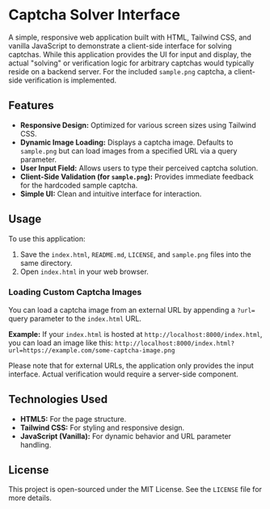 # Captcha Solver Interface
A simple, responsive web application built with HTML, Tailwind CSS, and vanilla JavaScript to demonstrate a client-side interface for solving captchas. While this application provides the UI for input and display, the actual "solving" or verification logic for arbitrary captchas would typically reside on a backend server. For the included `sample.png` captcha, a client-side verification is implemented.

## Features
*   **Responsive Design:** Optimized for various screen sizes using Tailwind CSS.
*   **Dynamic Image Loading:** Displays a captcha image. Defaults to `sample.png` but can load images from a specified URL via a query parameter.
*   **User Input Field:** Allows users to type their perceived captcha solution.
*   **Client-Side Validation (for `sample.png`):** Provides immediate feedback for the hardcoded sample captcha.
*   **Simple UI:** Clean and intuitive interface for interaction.

## Usage
To use this application:
1.  Save the `index.html`, `README.md`, `LICENSE`, and `sample.png` files into the same directory.
2.  Open `index.html` in your web browser.

### Loading Custom Captcha Images
You can load a captcha image from an external URL by appending a `?url=` query parameter to the `index.html` URL.

**Example:**
If your `index.html` is hosted at `http://localhost:8000/index.html`, you can load an image like this:
`http://localhost:8000/index.html?url=https://example.com/some-captcha-image.png`

Please note that for external URLs, the application only provides the input interface. Actual verification would require a server-side component.

## Technologies Used
*   **HTML5:** For the page structure.
*   **Tailwind CSS:** For styling and responsive design.
*   **JavaScript (Vanilla):** For dynamic behavior and URL parameter handling.

## License
This project is open-sourced under the MIT License. See the `LICENSE` file for more details.